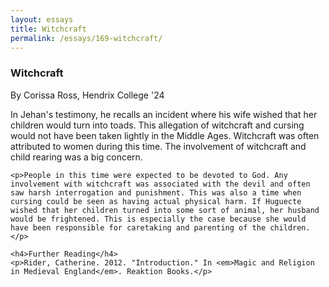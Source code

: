 ```yaml
---
layout: essays
title: Witchcraft
permalink: /essays/169-witchcraft/
---
```


<div id="witchcraft" class="essay">
  <h3 class="essay-title">Witchcraft</h3>
  <div class="essay-author">By Corissa Ross, Hendrix College '24</div>
  <div class="essay-content">
    <p>In Jehan's testimony, he recalls an incident where his wife wished that her children would turn into toads. This allegation of witchcraft and cursing would not have been taken lightly in the Middle Ages. Witchcraft was often attributed to women during this time. The involvement of witchcraft and child rearing was a big concern.</p>
    
    <p>People in this time were expected to be devoted to God. Any involvement with witchcraft was associated with the devil and often saw harsh interrogation and punishment. This was also a time when cursing could be seen as having actual physical harm. If Huguecte wished that her children turned into some sort of animal, her husband would be frightened. This is especially the case because she would have been responsible for caretaking and parenting of the children.</p>
    
    <h4>Further Reading</h4>
    <p>Rider, Catherine. 2012. "Introduction." In <em>Magic and Religion in Medieval England</em>. Reaktion Books.</p>
  </div>
</div>
</div>